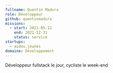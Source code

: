 ```yaml
---
fullname: Quentin Madura
role: Développeur
github: quentinmadura
missions:
  - start: 2021-05-12
    end: 2021-12-31
    status: service
startups:
  - aides.jeunes
domaine: Développement
---
```


Développeur fullstack le jour, cycliste le week-end
